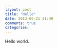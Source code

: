 ```yaml
---
layout: post
title: "Hello"
date: 2013-06-21 11:49
comments: true
categories: 
---
```


Hello world.
